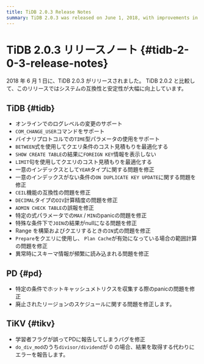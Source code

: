 ```yaml
---
title: TiDB 2.0.3 Release Notes
summary: TiDB 2.0.3 was released on June 1, 2018, with improvements in system compatibility and stability. It includes various fixes and optimizations for TiDB, PD, and TiKV. Some highlights are support for modifying log level online, fixing issues with unique index and `ON DUPLICATE KEY UPDATE`, and addressing panic issues in specific conditions.
---
```


# TiDB 2.0.3 リリースノート {#tidb-2-0-3-release-notes}

2018 年 6 月 1 日に、TiDB 2.0.3 がリリースされました。 TiDB 2.0.2 と比較して、このリリースではシステムの互換性と安定性が大幅に向上しています。

## TiDB {#tidb}

-   オンラインでのログレベルの変更のサポート
-   `COM_CHANGE_USER`コマンドをサポート
-   バイナリプロトコルでの`TIME`型パラメータの使用をサポート
-   `BETWEEN`式を使用してクエリ条件のコスト見積もりを最適化する
-   `SHOW CREATE TABLE`の結果に`FOREIGN KEY`情報を表示しない
-   `LIMIT`句を使用してクエリのコスト見積もりを最適化する
-   一意のインデックスとして`YEAR`タイプに関する問題を修正
-   一意のインデックスがない条件の`ON DUPLICATE KEY UPDATE`に関する問題を修正
-   `CEIL`機能の互換性の問題を修正
-   `DECIMAL`タイプの`DIV`計算精度の問題を修正
-   `ADMIN CHECK TABLE`の誤報を修正
-   特定の式パラメータでの`MAX` / `MIN`のpanicの問題を修正
-   特殊な条件下で`JOIN`の結果がnullになる問題を修正
-   Range を構築およびクエリするときの`IN`式の問題を修正
-   `Prepare`をクエリに使用し、 `Plan Cache`が有効になっている場合の範囲計算の問題を修正
-   異常時にスキーマ情報が頻繁に読み込まれる問題を修正

## PD {#pd}

-   特定の条件でホットキャッシュメトリクスを収集する際のpanicの問題を修正
-   廃止されたリージョンのスケジュールに関する問題を修正します。

## TiKV {#tikv}

-   学習者フラグが誤ってPDに報告してしまうバグを修正
-   `do_div_mod`のうち`divisor/dividend`が 0 の場合、結果を取得する代わりにエラーを報告します。
